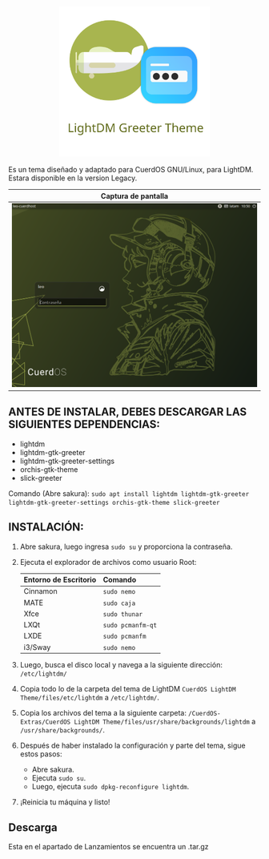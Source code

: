 <!-- Logo -->
<p align="center">
  <img src="/cuerd-png/logo.png" alt="Logo" width="300" height="300">
</p>

Es un tema diseñado y adaptado para CuerdOS GNU/Linux, para LightDM. Estara disponible en la version Legacy.

| Captura de pantalla |
| ------------------ |
| ![Standard Edition](/cuerd-png/lightdm.png) |

## ANTES DE INSTALAR, DEBES DESCARGAR LAS SIGUIENTES DEPENDENCIAS:

- lightdm
- lightdm-gtk-greeter
- lightdm-gtk-greeter-settings
- orchis-gtk-theme
- slick-greeter

Comando (Abre sakura): `sudo apt install lightdm lightdm-gtk-greeter lightdm-gtk-greeter-settings orchis-gtk-theme slick-greeter`

## INSTALACIÓN:

1. Abre sakura, luego ingresa `sudo su` y proporciona la contraseña.

2. Ejecuta el explorador de archivos como usuario Root:

   | Entorno de Escritorio | Comando       |
   |------------------------|---------------|
   | Cinnamon               | `sudo nemo`   |
   | MATE                   | `sudo caja`   |
   | Xfce                   | `sudo thunar` |
   | LXQt                   | `sudo pcmanfm-qt` |
   | LXDE                   | `sudo pcmanfm`    |
   | i3/Sway                | `sudo nemo`       |

3. Luego, busca el disco local y navega a la siguiente dirección:
   `/etc/lightdm/`
   
4. Copia todo lo de la carpeta del tema de LightDM
   `CuerdOS LightDM Theme/files/etc/lightdm` a `/etc/lightdm/`.

5. Copia los archivos del tema a la siguiente carpeta:
   `/CuerdOS-Extras/CuerdOS LightDM Theme/files/usr/share/backgrounds/lightdm` a `/usr/share/backgrounds/`.

6. Después de haber instalado la configuración y parte del tema, sigue estos pasos:
   - Abre sakura.
   - Ejecuta `sudo su`.
   - Luego, ejecuta `sudo dpkg-reconfigure lightdm`.

7. ¡Reinicia tu máquina y listo!

## Descarga
Esta en el apartado de Lanzamientos se encuentra un .tar.gz
